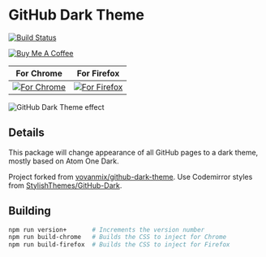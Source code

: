 # GitHub Dark Theme

[![Build Status](https://travis-ci.org/poychang/github-dark-theme.svg?branch=master)](https://travis-ci.org/poychang/github-dark-theme)

[![Buy Me A Coffee](https://www.buymeacoffee.com/assets/img/custom_images/orange_img.png)](https://www.buymeacoffee.com/PoyChang)

| For Chrome | For Firefox |
| ---------- | ----------- |
| [![For Chrome](https://i.imgur.com/0Zw4GqK.png)](https://chrome.google.com/webstore/detail/github-dark-theme/odkdlljoangmamjilkamahebpkgpeacp) | [![For Firefox](https://i.imgur.com/8oJLPg3.jpg)](https://addons.mozilla.org/addon/github-dark-theme/) |

![GitHub Dark Theme effect](https://i.imgur.com/80hlm1q.png)

## Details

This package will change appearance of all GitHub pages to a dark theme, mostly based on Atom One Dark.

Project forked from [vovanmix/github-dark-theme](https://github.com/vovanmix/github-dark-theme). Use Codemirror styles from [StylishThemes/GitHub-Dark](https://github.com/StylishThemes/GitHub-Dark/tree/master/themes/codemirror).

## Building

```bash
npm run version+       # Increments the version number
npm run build-chrome   # Builds the CSS to inject for Chrome
npm run build-firefox  # Builds the CSS to inject for Firefox
```
